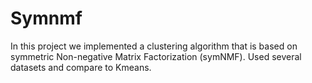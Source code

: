 # Symnmf
In this project we implemented a clustering algorithm that is based on symmetric Non-negative Matrix Factorization (symNMF). Used several datasets and compare to Kmeans.
